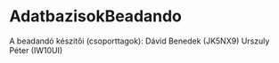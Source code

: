 # AdatbazisokBeadando

A beadandó készítői (csoporttagok):
Dávid Benedek (JK5NX9)
Urszuly Péter (IW10UI)
